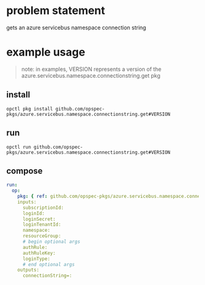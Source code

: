 # problem statement
gets an azure servicebus namespace connection string

# example usage

> note: in examples, VERSION represents a version of the azure.servicebus.namespace.connectionstring.get pkg

## install

```shell
opctl pkg install github.com/opspec-pkgs/azure.servicebus.namespace.connectionstring.get#VERSION
```

## run

```
opctl run github.com/opspec-pkgs/azure.servicebus.namespace.connectionstring.get#VERSION
```

## compose

```yaml
run:
  op:
    pkg: { ref: github.com/opspec-pkgs/azure.servicebus.namespace.connectionstring.get#VERSION }
    inputs: 
      subscriptionId:
      loginId:
      loginSecret:
      loginTenantId:
      namespace:
      resourceGroup:
      # begin optional args
      authRule:
      authRuleKey:
      loginType:
      # end optional args
    outputs:
      connectionString=:
```
